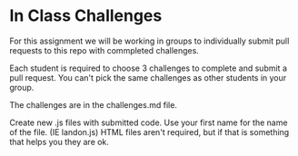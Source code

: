 # In Class Challenges

For this assignment we will be working in groups to individually submit pull requests to this repo with commpleted challenges.

Each student is required to choose 3 challenges to complete and submit a pull request. You can't pick the same challenges as other students in your group.

The challenges are in the challenges.md file.

Create new .js files with submitted code. Use your first name for the name of the file. (IE landon.js) HTML files aren't required, but if that is something that helps you they are ok.
